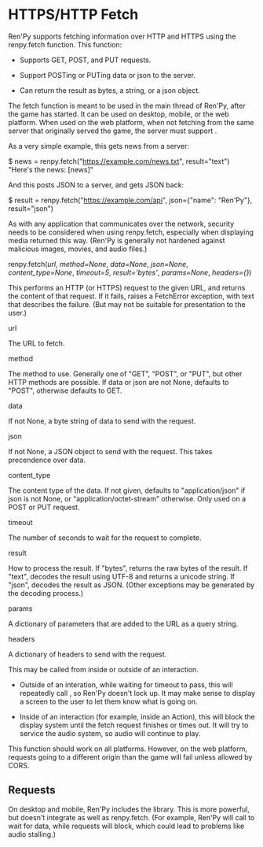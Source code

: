 # HTTPS/HTTP Fetch

Ren'Py supports fetching information over HTTP and HTTPS using the renpy.fetch function. This function:

*   Supports GET, POST, and PUT requests.
    
*   Support POSTing or PUTing data or json to the server.
    
*   Can return the result as bytes, a string, or a json object.
    

The fetch function is meant to be used in the main thread of Ren'Py, after the game has started. It can be used on desktop, mobile, or the web platform. When used on the web platform, when not fetching from the same server that originally served the game, the server must support .

As a very simple example, this gets news from a server:

$ news \= renpy.fetch("https://example.com/news.txt", result\="text")
"Here's the news: \[news\]"

And this posts JSON to a server, and gets JSON back:

$ result \= renpy.fetch("https://example.com/api", json\={"name": "Ren'Py"}, result\="json")

As with any application that communicates over the network, security needs to be considered when using renpy.fetch, especially when displaying media returned this way. (Ren'Py is generally not hardened against malicious images, movies, and audio files.)

renpy.fetch(_url_, _method\=None_, _data\=None_, _json\=None_, _content\_type\=None_, _timeout\=5_, _result\='bytes'_, _params\=None_, _headers\={}_)

This performs an HTTP (or HTTPS) request to the given URL, and returns the content of that request. If it fails, raises a FetchError exception, with text that describes the failure. (But may not be suitable for presentation to the user.)

url

The URL to fetch.

method

The method to use. Generally one of "GET", "POST", or "PUT", but other HTTP methods are possible. If data or json are not None, defaults to "POST", otherwise defaults to GET.

data

If not None, a byte string of data to send with the request.

json

If not None, a JSON object to send with the request. This takes precendence over data.

content\_type

The content type of the data. If not given, defaults to "application/json" if json is not None, or "application/octet-stream" otherwise. Only used on a POST or PUT request.

timeout

The number of seconds to wait for the request to complete.

result

How to process the result. If "bytes", returns the raw bytes of the result. If "text", decodes the result using UTF-8 and returns a unicode string. If "json", decodes the result as JSON. (Other exceptions may be generated by the decoding process.)

params

A dictionary of parameters that are added to the URL as a query string.

headers

A dictionary of headers to send with the request.

This may be called from inside or outside of an interaction.

*   Outside of an interation, while waiting for timeout to pass, this will repeatedly call , so Ren'Py doesn't lock up. It may make sense to display a screen to the user to let them know what is going on.
    
*   Inside of an interaction (for example, inside an Action), this will block the display system until the fetch request finishes or times out. It will try to service the audio system, so audio will continue to play.
    

This function should work on all platforms. However, on the web platform, requests going to a different origin than the game will fail unless allowed by CORS.

## Requests

On desktop and mobile, Ren'Py includes the  library. This is more powerful, but doesn't integrate as well as renpy.fetch. (For example, Ren'Py will call  to wait for data, while requests will block, which could lead to problems like audio stalling.)

